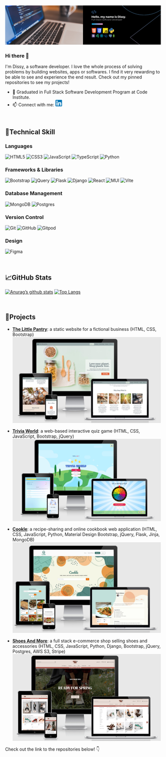 ![My banner](images/banner-new.png)


### Hi there 👋

I'm Dissy, a software developer. I love the whole process of solving problems by building websites, apps or softwares. I find it very rewarding to be able to see and experience the end result. Check out my pinned repositories to see my projects!

- 🔭 Graduated in Full Stack Software Development Program at Code Institute.
- 📫 Connect with me:  <a href="https://www.linkedin.com/in/dissy-ulina-159864208/"><img src="https://raw.githubusercontent.com/dissyulina/dissyulina/main/images/linkedin.png" alt="Dissy | LinkedIn" width="21px"/></a>
  

<br/>

## 💼**Technical Skill**
### **Languages**
![HTML5](https://img.shields.io/badge/html5-%23E34F26.svg?style=for-the-badge&logo=html5&logoColor=white) ![CSS3](https://img.shields.io/badge/css3-%231572B6.svg?style=for-the-badge&logo=css3&logoColor=white) ![JavaScript](https://img.shields.io/badge/javascript-%23323330.svg?style=for-the-badge&logo=javascript&logoColor=%23F7DF1E) ![TypeScript](https://img.shields.io/badge/typescript-%23007ACC.svg?style=for-the-badge&logo=typescript&logoColor=white) ![Python](https://img.shields.io/badge/python-3670A0?style=for-the-badge&logo=python&logoColor=ffdd54)   

### **Frameworks & Libraries**
![Bootstrap](https://img.shields.io/badge/bootstrap-%23563D7C.svg?style=for-the-badge&logo=bootstrap&logoColor=white) ![jQuery](https://img.shields.io/badge/jquery-%230769AD.svg?style=for-the-badge&logo=jquery&logoColor=white) ![Flask](https://img.shields.io/badge/flask-%23000.svg?style=for-the-badge&logo=flask&logoColor=white) ![Django](https://img.shields.io/badge/django-%23092E20.svg?style=for-the-badge&logo=django&logoColor=white) ![React](https://img.shields.io/badge/react-%2320232a.svg?logo=react&logoColor=%2361DAFB&style=for-the-badge) ![MUI](https://img.shields.io/badge/MUI-%230081CB.svg?style=for-the-badge&logo=mui&logoColor=white) ![Vite](https://img.shields.io/badge/vite-%23646CFF.svg?style=for-the-badge&logo=vite&logoColor=white)      

### **Database Management**   
![MongoDB](https://img.shields.io/badge/MongoDB-%234ea94b.svg?style=for-the-badge&logo=mongodb&logoColor=white) ![Postgres](https://img.shields.io/badge/postgres-%23316192.svg?style=for-the-badge&logo=postgresql&logoColor=white)    

### **Version Control**  
![Git](https://img.shields.io/badge/git-%23F05033.svg?style=for-the-badge&logo=git&logoColor=white) ![GitHub](https://img.shields.io/badge/github-%23121011.svg?style=for-the-badge&logo=github&logoColor=white)  ![Gitpod](https://img.shields.io/badge/gitpod-f06611.svg?style=for-the-badge&logo=gitpod&logoColor=white)   

### **Design**  
![Figma](https://img.shields.io/badge/figma-%23F24E1E.svg?style=for-the-badge&logo=figma&logoColor=white)   


<br/>  


## 📈**GitHub Stats**  
[![Anurag’s github stats](https://github-readme-stats.vercel.app/api?username=dissyulina)](https://github.com/dissyulina)
[![Top Langs](https://github-readme-stats.vercel.app/api/top-langs/?username=dissyulina&layout=compact)](https://github.com/dissyulina)

<br/>  

## 🤩**Projects**  

- [**The Little Pantry**](https://dissyulina.github.io/the-little-pantry/): a static website for a fictional business (HTML, CSS, Bootstrap)   
![The little pantry](images/thelittlepantry.jpg)  

- [**Trivia World**](https://dissyulina.github.io/trivia-world/index.html): a web-based interactive quiz game (HTML, CSS, JavaScript, Bootstrap, jQuery)  
![Trivia World](images/triviaworld.png)   

- [**Cookle**](https://cookle-cookbook.onrender.com/): a recipe-sharing and online cookbook web application (HTML, CSS, JavaScript, Python, Material Design Bootstrap, jQuery, Flask, Jinja, MongoDB)  
![Cookle](images/cookle.jpg)  

- [**Shoes And More**](https://shoesandmore.onrender.com/): a full stack e-commerce shop selling shoes and accessories (HTML, CSS, JavaScript, Python, Django, Bootstrap, jQuery, Postgres, AWS S3, Stripe)   
![Shoes And More](images/shoesandmore.png)  

Check out the link to the repositories below! 👇


